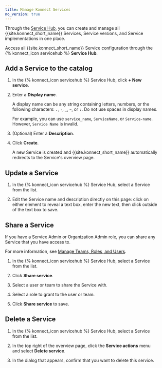 ```yaml
---
title: Manage Konnect Services
no_version: true
---
```


Through the [Service Hub](https://cloud.konghq.com/servicehub/), you can
create and manage all {{site.konnect_short_name}} Services, Service versions, and Service
implementations in one place.

Access all {{site.konnect_short_name}} Service configuration through the {% konnect_icon servicehub %}
**Service Hub**.

## Add a Service to the catalog

1. In the {% konnect_icon servicehub %} Service Hub, click **+ New service**.

1. Enter a **Display name**.

    A display name can be any string containing letters, numbers, or the following
    characters: `.`, `-`, `_`, `~`, or `:`. Do not use spaces in display names.

    For example, you can use `service_name`, `ServiceName`, or `Service-name`.
    However, `Service Name` is invalid.

1. (Optional) Enter a **Description**.

1. Click **Create**.

    A new Service is created and {{site.konnect_short_name}} automatically
    redirects to the Service's overview page.

## Update a Service

1. In the {% konnect_icon servicehub %} Service Hub, select a Service from the list.

1. Edit the Service name and description directly on this page: click on either
element to reveal a text box, enter the new text, then click outside of the text
box to save.

## Share a Service

If you have a Service Admin or Organization Admin role, you can share any
Service that you have access to.

For more information, see [Manage Teams, Roles, and Users](/konnect/org-management/teams-and-roles/#entity-and-role-sharing).

1. In the {% konnect_icon servicehub %} Service Hub, select a Service from the list.

1. Click **Share service**.

1. Select a user or team to share the Service with.

1. Select a role to grant to the user or team.

1. Click **Share service** to save.

## Delete a Service

1. In the {% konnect_icon servicehub %} Service Hub, select a Service from the list.

1. In the top right of the overview page, click the **Service actions** menu and select
**Delete service**.

1. In the dialog that appears, confirm that you want to delete this service.
